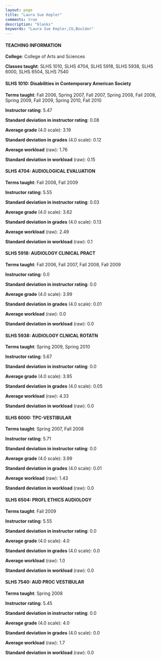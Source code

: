 ```yaml
---
layout: page
title: "Laura Sue Kepler" 
comments: true
description: "blanks"
keywords: "Laura Sue Kepler,CU,Boulder"
---
```

<head>
<script src="https://ajax.googleapis.com/ajax/libs/jquery/2.1.3/jquery.min.js"></script>
<script src="https://dl.dropboxusercontent.com/s/pc42nxpaw1ea4o9/highcharts.js?dl=0"></script>
<!-- <script src="../assets/js/highcharts.js"></script> -->
<style type="text/css">@font-face {
	font-family: "Bebas Neue";
	src: url(https://www.filehosting.org/file/details/544349/BebasNeue Regular.otf) format("opentype");
	}
	h1.Bebas { 
		font-family: "Bebas Neue", Verdana, Tahoma;
	}
</style>
</head>
	   
#### TEACHING INFORMATION

**College**: College of Arts and Sciences

**Classes taught**: SLHS 1010, SLHS 4704, SLHS 5918, SLHS 5938, SLHS 6000, SLHS 6504, SLHS 7540

#### SLHS 1010: Disabilities in Contemporary American Society

**Terms taught**: Fall 2006, Spring 2007, Fall 2007, Spring 2008, Fall 2008, Spring 2009, Fall 2009, Spring 2010, Fall 2010

**Instructor rating**: 5.47

**Standard deviation in instructor rating**: 0.08

**Average grade** (4.0 scale): 3.19

**Standard deviation in grades** (4.0 scale): 0.12

**Average workload** (raw): 1.76

**Standard deviation in workload** (raw): 0.15

#### SLHS 4704: AUDIOLOGICAL EVALUATION

**Terms taught**: Fall 2008, Fall 2009

**Instructor rating**: 5.55

**Standard deviation in instructor rating**: 0.03

**Average grade** (4.0 scale): 3.62

**Standard deviation in grades** (4.0 scale): 0.13

**Average workload** (raw): 2.49

**Standard deviation in workload** (raw): 0.1

#### SLHS 5918: AUDIOLOGY CLINICAL PRACT

**Terms taught**: Fall 2006, Fall 2007, Fall 2008, Fall 2009

**Instructor rating**: 0.0

**Standard deviation in instructor rating**: 0.0

**Average grade** (4.0 scale): 3.99

**Standard deviation in grades** (4.0 scale): 0.01

**Average workload** (raw): 0.0

**Standard deviation in workload** (raw): 0.0

#### SLHS 5938: AUDIOLOGY CLNICAL ROTATN

**Terms taught**: Spring 2009, Spring 2010

**Instructor rating**: 5.67

**Standard deviation in instructor rating**: 0.0

**Average grade** (4.0 scale): 3.95

**Standard deviation in grades** (4.0 scale): 0.05

**Average workload** (raw): 4.33

**Standard deviation in workload** (raw): 0.0

#### SLHS 6000: TPC-VESTIBULAR

**Terms taught**: Spring 2007, Fall 2008

**Instructor rating**: 5.71

**Standard deviation in instructor rating**: 0.0

**Average grade** (4.0 scale): 3.99

**Standard deviation in grades** (4.0 scale): 0.01

**Average workload** (raw): 1.43

**Standard deviation in workload** (raw): 0.0

#### SLHS 6504: PROFL ETHICS AUDIOLOGY

**Terms taught**: Fall 2009

**Instructor rating**: 5.55

**Standard deviation in instructor rating**: 0.0

**Average grade** (4.0 scale): 4.0

**Standard deviation in grades** (4.0 scale): 0.0

**Average workload** (raw): 1.0

**Standard deviation in workload** (raw): 0.0

#### SLHS 7540: AUD PROC VESTIBULAR

**Terms taught**: Spring 2008

**Instructor rating**: 5.45

**Standard deviation in instructor rating**: 0.0

**Average grade** (4.0 scale): 4.0

**Standard deviation in grades** (4.0 scale): 0.0

**Average workload** (raw): 1.7

**Standard deviation in workload** (raw): 0.0

